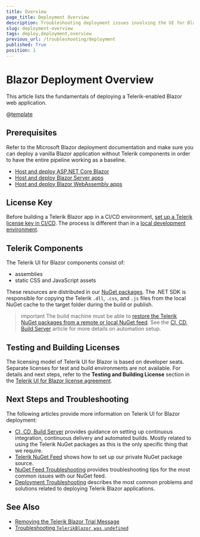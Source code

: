 ```yaml
---
title: Overview
page_title: Deployment Overview
description: Troubleshooting deployment issues involving the UI for Blazor suite.
slug: deployment-overview
tags: deploy,deployment,overview
previous_url: /troubleshooting/deployment
published: True
position: 1
---
```


# Blazor Deployment Overview

This article lists the fundamentals of deploying a Telerik-enabled Blazor web application.

@[template](/_contentTemplates/common/general-info.md#ci-cd-support)

## Prerequisites

Refer to the Microsoft Blazor deployment documentation and make sure you can deploy a vanilla Blazor application without Telerik components in order to have the entire pipeline working as a baseline.

* [Host and deploy ASP.NET Core Blazor](https://docs.microsoft.com/en-us/aspnet/core/host-and-deploy/blazor/)
* [Host and deploy Blazor Server apps](https://learn.microsoft.com/en-us/aspnet/core/blazor/host-and-deploy/server)
* [Host and deploy Blazor WebAssembly apps](https://learn.microsoft.com/en-us/aspnet/core/blazor/host-and-deploy/webassembly)

## License Key

Before building a Telerik Blazor app in a CI/CD environment, [set up a Telerik license key in CI/CD](slug://deployment-license-key). The process is different than in a [local development environment](slug://installation-license-key).

## Telerik Components

The Telerik UI for Blazor components consist of:

* assemblies
* static CSS and JavaScript assets

These resources are distributed in our [NuGet packages](slug://getting-started/what-you-need#nuget-packages). The .NET SDK is responsible for copying the Telerik `.dll`, `.css`, and `.js` files from the local NuGet cache to the target folder during the build or publish.

>important The build machine must be able to [restore the Telerik NuGet packages from a remote or local NuGet feed](slug://getting-started/what-you-need#getting-the-telerik-nuget-packages). See the [CI, CD, Build Server](slug://deployment-ci-cd-build-pc) article for more details on automation setup.

## Testing and Building Licenses

The licensing model of Telerik UI for Blazor is based on developer seats. Separate licenses for test and build environments are not available. For details and next steps, refer to the **Testing and Building License** section in the [Telerik UI for Blazor license agreement](https://www.telerik.com/purchase/license-agreement/blazor-ui).

## Next Steps and Troubleshooting

The following articles provide more information on Telerik UI for Blazor deployment:

* [CI, CD, Build Server](slug://deployment-ci-cd-build-pc) provides guidance on setting up continuous integration, continuous delivery and automated builds. Mostly related to using the Telerik NuGet packages as this is the only specific thing that we require.
* [Telerik NuGet Feed](slug://installation/nuget) shows how to set up our private NuGet package source.
* [NuGet Feed Troubleshooting](slug://troubleshooting-nuget) provides troubleshooting tips for the most common issues with our NuGet feed.
* [Deployment Troubleshooting](slug://deployment-troubleshooting) describes the most common problems and solutions related to deploying Telerik Blazor applications.


## See Also

* [Removing the Telerik Blazor Trial Message](slug://upgrade-tutorial#i-still-see-the-trial-watermark-and-banner)
* [Troubleshooting `TelerikBlazor was undefined`](slug://troubleshooting-js-errors#telerikblazor-was-undefined) 
